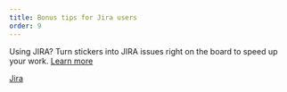 ```yaml
---
title: Bonus tips for Jira users 
order: 9
---
```


Using JIRA? Turn stickers into JIRA issues right on the board to speed up your work. [Learn more](https://help.realtimeboard.com/support/solutions/articles/11000029984-jira-cards)

[Jira](howTo:sticker-to-jira-card)
